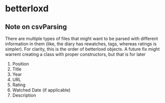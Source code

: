 # betterloxd


## Note on csvParsing 
There are multiple types of files that might want to be parsed with different information in them (like, the diary has rewatches, tags, whereas ratings is simpler). For clarity, this is the order of betterloxd objects. A future fix might warrent creating a class with proper constructors, but that is for later 
1) Position 
2) Title 
3) Year 
4) URL
5) Rating  
6) Watched Date (if applicable)
7) Description
